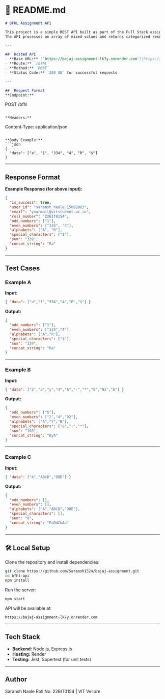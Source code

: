 
# 📄 README.md

```markdown
# BFHL Assignment API

This project is a simple REST API built as part of the Full Stack assignment.  
The API processes an array of mixed values and returns categorized results such as even numbers, odd numbers, alphabets, special characters, sum of numbers, and a concatenated string in alternating caps.

---

##  Hosted API
- **Base URL:** [`https://bajaj-assignment-lk7y.onrender.com`](https://bajaj-assignment-lk7y.onrender.com)  
- **Route:** `/bfhl`  
- **Method:** `POST`  
- **Status Code:** `200 OK` for successful requests  

---

##  Request Format
**Endpoint:**  
```

POST /bfhl

```

**Headers:**
```

Content-Type: application/json

````

**Body Example:**
```json
{
  "data": ["a", "1", "334", "4", "R", "$"]
}
````

---

##  Response Format

**Example Response (for above input):**

```json
{
  "is_success": true,
  "user_id": "saransh_naole_15062003",
  "email": "yourmail@vitstudent.ac.in",
  "roll_number": "22BIT0154",
  "odd_numbers": ["1"],
  "even_numbers": ["334", "4"],
  "alphabets": ["A", "R"],
  "special_characters": ["$"],
  "sum": "339",
  "concat_string": "Ra"
}
```

---

##  Test Cases

### Example A

**Input:**

```json
{ "data": ["a","1","334","4","R","$"] }
```

**Output:**

```json
{
  "odd_numbers": ["1"],
  "even_numbers": ["334","4"],
  "alphabets": ["A","R"],
  "special_characters": ["$"],
  "sum": "339",
  "concat_string": "Ra"
}
```

---

### Example B

**Input:**

```json
{ "data": ["2","a","y","4","&","-","*","5","92","b"] }
```

**Output:**

```json
{
  "odd_numbers": ["5"],
  "even_numbers": ["2","4","92"],
  "alphabets": ["A","Y","B"],
  "special_characters": ["&","-","*"],
  "sum": "103",
  "concat_string": "ByA"
}
```

---

### Example C

**Input:**

```json
{ "data": ["A","ABcD","DOE"] }
```

**Output:**

```json
{
  "odd_numbers": [],
  "even_numbers": [],
  "alphabets": ["A","ABCD","DOE"],
  "special_characters": [],
  "sum": "0",
  "concat_string": "EoDdCbAa"
}
```

---

## 🛠️ Local Setup

Clone the repository and install dependencies:

```bash
git clone https://github.com/Saransh1524/bajaj-assignment.git
cd bfhl-api
npm install
```

Run the server:

```bash
npm start
```

API will be available at:

```
https://bajaj-assignment-lk7y.onrender.com
```

---

##  Tech Stack

* **Backend:** Node.js, Express.js
* **Hosting:** Render
* **Testing:** Jest, Supertest (for unit tests)

---

##  Author

Saransh Naole
Roll No: 22BIT0154 | VIT Vellore

```
